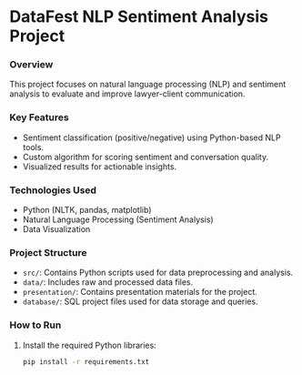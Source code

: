 # DataFest NLP Sentiment Analysis Project

### Overview
This project focuses on natural language processing (NLP) and sentiment analysis to evaluate and improve lawyer-client communication.

### Key Features
- Sentiment classification (positive/negative) using Python-based NLP tools.
- Custom algorithm for scoring sentiment and conversation quality.
- Visualized results for actionable insights.

### Technologies Used
- Python (NLTK, pandas, matplotlib)
- Natural Language Processing (Sentiment Analysis)
- Data Visualization

### Project Structure
- `src/`: Contains Python scripts used for data preprocessing and analysis.
- `data/`: Includes raw and processed data files.
- `presentation/`: Contains presentation materials for the project.
- `database/`: SQL project files used for data storage and queries.


### How to Run
1. Install the required Python libraries:
   ```bash
   pip install -r requirements.txt
